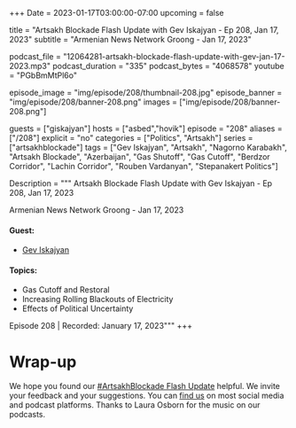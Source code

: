+++
Date = 2023-01-17T03:00:00-07:00
upcoming = false

title = "Artsakh Blockade Flash Update with Gev Iskajyan - Ep 208, Jan 17, 2023"
subtitle = "Armenian News Network Groong - Jan 17, 2023"

podcast_file = "12064281-artsakh-blockade-flash-update-with-gev-jan-17-2023.mp3"
podcast_duration = "335"
podcast_bytes = "4068578"
youtube = "PGbBmMtPl6o"

episode_image = "img/episode/208/thumbnail-208.jpg"
episode_banner = "img/episode/208/banner-208.png"
images = ["img/episode/208/banner-208.png"]

guests = ["giskajyan"]
hosts = ["asbed","hovik"]
episode = "208"
aliases = ["/208"]
explicit = "no"
categories = ["Politics", "Artsakh"]
series = ["artsakhblockade"]
tags = ["Gev Iskajyan", "Artsakh", "Nagorno Karabakh", "Artsakh Blockade", "Azerbaijan", "Gas Shutoff", "Gas Cutoff", "Berdzor Corridor", "Lachin Corridor", "Rouben Vardanyan", "Stepanakert Politics"]

Description = """
Artsakh Blockade Flash Update with Gev Iskajyan - Ep 208, Jan 17, 2023

Armenian News Network Groong - Jan 17, 2023

#### Guest: 
* [Gev Iskajyan](/guest/giskajyan)

#### Topics:
* Gas Cutoff and Restoral
* Increasing Rolling Blackouts of Electricity
* Effects of Political Uncertainty

Episode 208 | Recorded: January 17, 2023"""
+++


# Wrap-up

We hope you found our [#ArtsakhBlockade Flash Update](https://podcasts.groong.org/) helpful. We invite your feedback and your suggestions. You can [find us](https://linktr.ee/groong) on most social media and podcast platforms. Thanks to Laura Osborn for the music on our podcasts.
